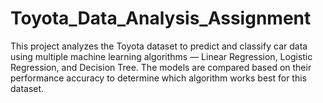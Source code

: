 # Toyota_Data_Analysis_Assignment
This project analyzes the Toyota dataset to predict and classify car data using multiple machine learning algorithms — Linear Regression, Logistic Regression, and Decision Tree. The models are compared based on their performance accuracy to determine which algorithm works best for this dataset.
